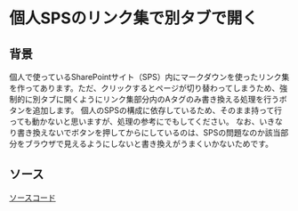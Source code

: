# 個人SPSのリンク集で別タブで開く

## 背景

個人で使っているSharePointサイト（SPS）内にマークダウンを使ったリンク集を作ってあります。ただ、クリックするとページが切り替わってしまうため、強制的に別タブに開くようにリンク集部分内のAタグのみ書き換える処理を行うボタンを追加します。
個人のSPSの構成に依存しているため、そのまま持って行っても動かないと思いますが、処理の参考にでもしてください。
なお、いきなり書き換えないでボタンを押してからにしているのは、SPSの問題なのか該当部分をブラウザで見えるようにしないと書き換えがうまくいかないためです。

## ソース

[ソースコード](https://github.com/woinary/ScriptAutoRunner/blob/main/common/add_link_target.js)
